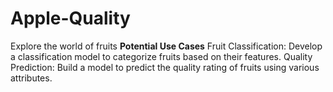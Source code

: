 # Apple-Quality
Explore the world of fruits
**Potential Use Cases**
Fruit Classification: Develop a classification model to categorize fruits based on their features.
Quality Prediction: Build a model to predict the quality rating of fruits using various attributes.
